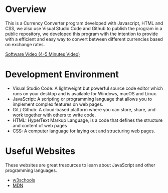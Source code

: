 # Overview

This is a Currency Converter program developed with Javascript, HTML and CSS, we also use Visual Studio Code and Github to publish the program in a public repository, we developed this program with the intention to provide with a efficient and easy way to convert between different currencies based on exchange rates. 

[Software Video (4-5 Minutes Video)](https://www.youtube.com/watch?v=HJHELZAWR1Y)


# Development Environment

* Visual Studio Code: A lightweight but powerful source code editor which runs on your desktop and is available for Windows, macOS and Linux. 
* JavaScript: A scripting or programming language that allows you to implement complex features on web pages.
* Git / Github: A cloud-based platform where you can store, share, and work together with others to write code.
* HTML: HyperText Markup Language, is a code that defines the structure and content of web pages
* CSS: A computer language for laying out and structuring web pages.

# Useful Websites

These websites are great tresources to learn about JavaScript and other programming languages. 
* [w3schools](https://www.w3schools.com/js/js_output.asp)
* [MDN](https://developer.mozilla.org/en-US/docs/Learn/JavaScript/First_steps/What_is_JavaScript)